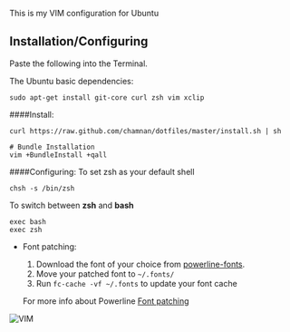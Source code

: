 This is my VIM configuration for Ubuntu

Installation/Configuring
------------------------
Paste the following into the Terminal.

The Ubuntu basic dependencies:

```
sudo apt-get install git-core curl zsh vim xclip 
```

####Install:

```
curl https://raw.github.com/chamnan/dotfiles/master/install.sh | sh

# Bundle Installation
vim +BundleInstall +qall
```
####Configuring:
To set zsh as your default shell
```
chsh -s /bin/zsh
```
To switch between **zsh** and **bash**
```
exec bash
exec zsh
```
- Font patching:
	1. Download the font of your choice from [powerline-fonts](https://github.com/Lokaltog/powerline-fonts).
	2. Move your patched font to `~/.fonts/`
	3. Run `fc-cache -vf ~/.fonts` to update your font cache

	For more info about Powerline [Font patching](https://powerline.readthedocs.org/en/latest/fontpatching.html)

![VIM](https://raw.github.com/chamnan/dotfiles/master/screenshot/VIM.png)
